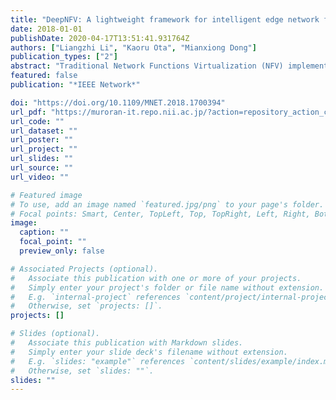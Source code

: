 ```yaml
---
title: "DeepNFV: A lightweight framework for intelligent edge network functions virtualization"
date: 2018-01-01
publishDate: 2020-04-17T13:51:41.931764Z
authors: ["Liangzhi Li", "Kaoru Ota", "Mianxiong Dong"]
publication_types: ["2"]
abstract: "Traditional Network Functions Virtualization (NFV) implementations are somehow too heavy and do not have enough functionality to conduct complex tasks. In this work, we propose a lightweight NFV framework named DeepNFV, which is based on the Docker container running on the network edge, and integrates state-of-the-art deep learning models with NFV containers to address some complicated problems, such as traffic classification, link analysis, and so on. We compare the DeepNFV framework with several existing works, and detail its structures and functions. The most significant advantage of DeepNFV is its lightweight design, resulting from the virtualization and low-cost nature of the container technology. Also, we design this framework to be compatible with edge devices, in order to decrease the computational overhead of the central servers. Another merit is its strong analysis ability brought by deep learning models, which make it suitable for many more scenarios than traditional NFV approaches. In addition, we also describe some typical application scenarios, regarding how the NFV container works and how to utilize its learning ability. Simulations demonstrate its high efficiency, as well as the outstanding recognition performance in a typical use case."
featured: false
publication: "*IEEE Network*"

doi: "https://doi.org/10.1109/MNET.2018.1700394"
url_pdf: "https://muroran-it.repo.nii.ac.jp/?action=repository_action_common_download&item_id=10012&item_no=1&attribute_id=24&file_no=1"
url_code: ""
url_dataset: ""
url_poster: ""
url_project: ""
url_slides: ""
url_source: ""
url_video: ""

# Featured image
# To use, add an image named `featured.jpg/png` to your page's folder. 
# Focal points: Smart, Center, TopLeft, Top, TopRight, Left, Right, BottomLeft, Bottom, BottomRight.
image:
  caption: ""
  focal_point: ""
  preview_only: false

# Associated Projects (optional).
#   Associate this publication with one or more of your projects.
#   Simply enter your project's folder or file name without extension.
#   E.g. `internal-project` references `content/project/internal-project/index.md`.
#   Otherwise, set `projects: []`.
projects: []

# Slides (optional).
#   Associate this publication with Markdown slides.
#   Simply enter your slide deck's filename without extension.
#   E.g. `slides: "example"` references `content/slides/example/index.md`.
#   Otherwise, set `slides: ""`.
slides: ""
---
```


